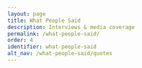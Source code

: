 ```yaml
---
layout: page
title: What People Said
description: Interviews & media coverage
permalink: /what-people-said/
order: 4
identifier: what-people-said
alt_nav: /what-people-said/quotes
---
```


